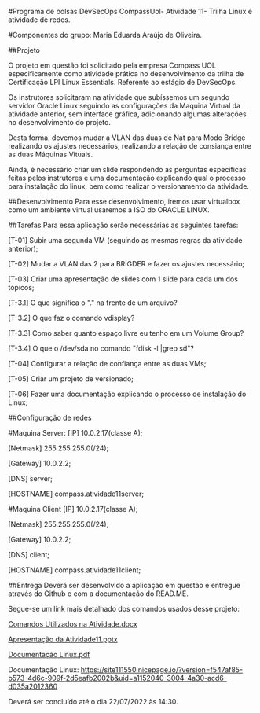 #Programa de bolsas DevSecOps CompassUol- Atividade 11- Trilha Linux e atividade de redes.

#Componentes do grupo: Maria Eduarda Araújo de Oliveira.

##Projeto

O projeto em questão foi solicitado pela empresa Compass UOL especificamente como atividade prática no desenvolvimento da trilha de Certificação LPI Linux Essentials. Referente ao estágio de DevSecOps.

Os instrutores solicitaram na atividade que subíssemos um segundo servidor Oracle Linux seguindo as configurações da Maquina Virtual da atividade anterior, sem interface gráfica, adicionando algumas alterações no desenvolvimento do projeto.

Desta forma, devemos mudar a VLAN das duas de Nat para Modo Bridge realizando os ajustes necessários, realizando a relação de consiança entre as duas Máquinas Vituais.

Ainda, é necessário criar um slide respondendo as perguntas especificas feitas pelos instrutores e uma documentação explicando qual o processo para instalação do linux, bem como realizar o versionamento da atividade.

##Desenvolvimento
Para esse desenvolvimento, iremos usar virtualbox como um ambiente virtual usaremos a ISO do ORACLE LINUX.

##Tarefas
Para essa aplicação serão necessárias as seguintes tarefas:

[T-01] Subir uma segunda VM (seguindo as mesmas regras da atividade anterior);

[T-02] Mudar a VLAN das 2 para BRIGDER e fazer os ajustes necessário;

[T-03] Criar uma apresentação de slides com 1 slide para cada um dos tópicos;

[T-3.1] O que significa o "." na frente de um arquivo?

[T-3.2] O que faz o comando vdisplay?

[T-3.3] Como saber quanto espaço livre eu tenho em um Volume Group?

[T-3.4] O que o /dev/sda no comando "fdisk -l |grep sd"?

[T-04] Configurar a relação de confiança entre as duas VMs;

[T-05] Criar um projeto de versionado;

[T-06] Fazer uma documentação explicando o processo de instalação do Linux;

##Configuração de redes

#Maquina Server:
[IP] 10.0.2.17(classe A);

[Netmask] 255.255.255.0(/24);

[Gateway] 10.0.2.2;

[DNS] server;

[HOSTNAME] compass.atividade11server;

#Maquina Client
[IP] 10.0.2.17(classe A);

[Netmask] 255.255.255.0(/24);

[Gateway] 10.0.2.2;

[DNS] client;

[HOSTNAME] compass.atividade11client;

##Entrega
Deverá ser desenvolvido a aplicação em questão e entregue através do Github e com a documentação do READ.ME.

Segue-se um link mais detalhado dos comandos usados desse projeto:

[Comandos Utilizados na Atividade.docx](https://github.com/mariaeduarda2212/atividade11/files/9162607/Comandos.Utilizados.na.Atividade.docx)

[Apresentação da Atividade11.pptx](https://github.com/mariaeduarda2212/atividade11/files/9162613/Apresentacao.da.Atividade11.pptx)

[Documentação Linux.pdf](https://github.com/mariaeduarda2212/atividade11/files/9168843/Documentacao.Linux.pdf)

Documentação Linux: https://site111550.nicepage.io/?version=f547af85-b573-4d6c-909f-2d5eafb2002b&uid=a1152040-3004-4a30-acd6-d035a2012360

Deverá ser concluído até o dia 22/07/2022 às 14:30.
